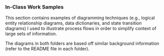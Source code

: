 ### In-Class Work Samples
This section contains examples of diagramming techniques (e.g., logical entity relationship diagrams, data dictionaries, and state transition diagrams) I used to illustrate process flows in order to simplify context of large sets of information.

The diagrams in both folders are based off similar background information (refer to the README file in each folder).